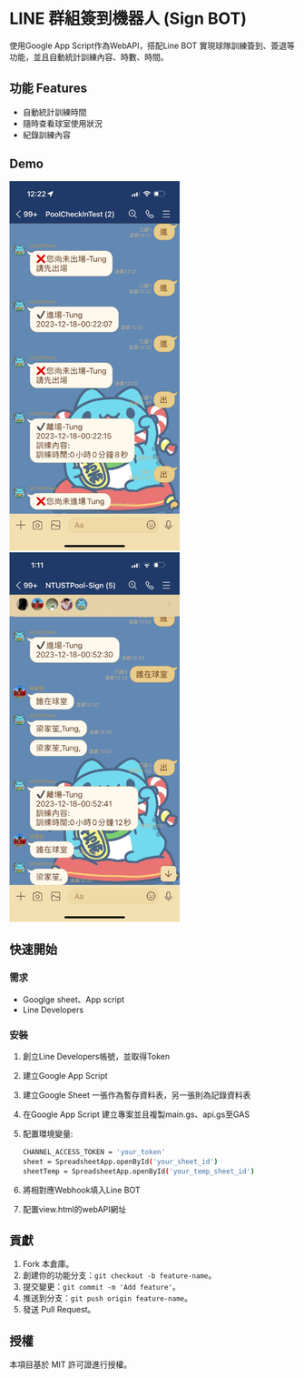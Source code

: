# LINE 群組簽到機器人 (Sign BOT)

使用Google App Script作為WebAPI，搭配Line BOT 實現球隊訓練簽到、簽退等功能，並且自動統計訓練內容、時數、時間。

## 功能 Features

- 自動統計訓練時間
- 隨時查看球室使用狀況
- 紀錄訓練內容

## Demo

<img src="https://github.com/CharonTung/LineSignBot/blob/main/demo1.jpg" width="300px">
<img src="https://github.com/CharonTung/LineSignBot/blob/main/demo2.jpg" width="300px">

## 快速開始

### 需求

- Googlge sheet、App script
- Line Developers

### 安裝

1. 創立Line Developers帳號，並取得Token

2. 建立Google App Script

3. 建立Google Sheet 一張作為暫存資料表，另一張則為記錄資料表

4. 在Google App Script 建立專案並且複製main.gs、api.gs至GAS

5. 配置環境變量:

   ```bash
   CHANNEL_ACCESS_TOKEN = 'your_token'
   sheet = SpreadsheetApp.openById('your_sheet_id')
   sheetTemp = SpreadsheetApp.openById('your_temp_sheet_id')

7. 將相對應Webhook填入Line BOT

8. 配置view.html的webAPI網址

## 貢獻

1. Fork 本倉庫。
2. 創建你的功能分支：`git checkout -b feature-name`。
3. 提交變更：`git commit -m 'Add feature'`。
4. 推送到分支：`git push origin feature-name`。
5. 發送 Pull Request。

## 授權

本項目基於 MIT 許可證進行授權。
